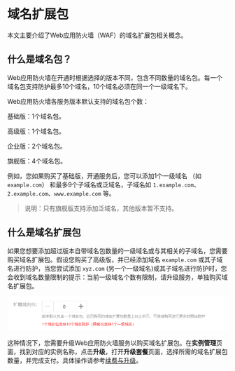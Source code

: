 # 域名扩展包

本文主要介绍了Web应用防火墙（WAF）的域名扩展包相关概念。


## **什么是域名包**？

Web应用防火墙在开通时根据选择的版本不同，包含不同数量的域名包。每一个域名包支持防护最多10个域名，10个域名必须在同一个一级域名下。

Web应用防火墙各服务版本默认支持的域名包个数：

基础版：1个域名包。

高级版：1个域名包。

企业版：2个域名包。

旗舰版：4个域名包。

例如，您如果购买了基础版，开通服务后，您可以添加1个一级域名 （如`example.com`） 和最多9个子域名或泛域名，子域名如 `1.example.com`、`2.example.com`、`www.example.com` 等。

> 说明：只有旗舰版支持添加泛域名，其他版本暂不支持。



## 什么是域名扩展包

如果您想要添加超过版本自带域名包数量的一级域名或与其相关的子域名，您需要购买域名扩展包。假设您购买了高级版，并已经添加域名  `example.com` 或其子域名进行防护，当您尝试添加  `xyz.com` (另一个一级域名)或其子域名进行防护时，您会收到域名数量限制的提示：当前一级域名个数有限制，请升级服务，单独购买域名扩展包。

![image](../../../../image/WAF/price-image/WAF-Buy-Names-More.png)

这种情况下，您需要升级Web应用防火墙服务以购买域名扩展包。在**实例管理**页面，找到对应的实例名称，点击**升级**，打开**升级套餐**页面，选择所需的域名扩展包数量，并完成支付。具体操作请参考[续费与升级](Renew-And-Upgrade.md)。

